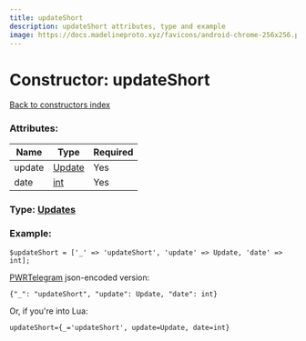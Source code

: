 ```yaml
---
title: updateShort
description: updateShort attributes, type and example
image: https://docs.madelineproto.xyz/favicons/android-chrome-256x256.png
---
```

# Constructor: updateShort  
[Back to constructors index](index.md)



### Attributes:

| Name     |    Type       | Required |
|----------|---------------|----------|
|update|[Update](../types/Update.md) | Yes|
|date|[int](../types/int.md) | Yes|



### Type: [Updates](../types/Updates.md)


### Example:

```
$updateShort = ['_' => 'updateShort', 'update' => Update, 'date' => int];
```  

[PWRTelegram](https://pwrtelegram.xyz) json-encoded version:

```
{"_": "updateShort", "update": Update, "date": int}
```


Or, if you're into Lua:  


```
updateShort={_='updateShort', update=Update, date=int}

```


